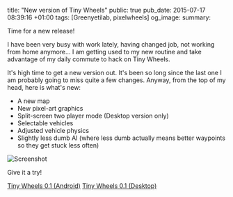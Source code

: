 title: "New version of Tiny Wheels"
public: true
pub_date: 2015-07-17 08:39:16 +01:00
tags: [Greenyetilab, pixelwheels]
og_image:
summary:


Time for a new release!

I have been very busy with work lately, having changed job, not working from home anymore... I am getting used to my new routine and take advantage of my daily commute to hack on Tiny Wheels.

It's high time to get a new version out. It's been so long since the last one I am probably going to miss quite a few changes. Anyway, from the top of my head, here is what's new:

- A new map
- New pixel-art graphics
- Split-screen two player mode (Desktop version only)
- Selectable vehicles
- Adjusted vehicle physics
- Slightly less dumb AI (where less dumb actually means better waypoints so they get stuck less often)

![Screenshot](/projects/tinywheels/0.1/screenshot.png)

Give it a try!

<a href="/storage/tinywheels/tinywheels-0.1.apk" class="dl-button">Tiny Wheels 0.1 (Android)</a>
<a href="/storage/tinywheels/tinywheels-0.1.tar.bz2" class="dl-button">Tiny Wheels 0.1 (Desktop)</a>
